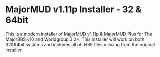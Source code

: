 # MajorMUD v1.11p Installer - 32 & 64bit
This is a modern installer of MajorMUD v1.11p & MajorMUD Plus for The MajorBBS v10 and Worldgroup 3.2+. This installer will work on both 32&64bit systems and includes all of .HSE files missing from the original installer.

